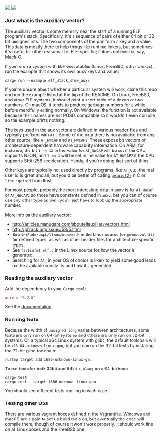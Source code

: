 [![](https://img.shields.io/crates/v/auxv.svg)](https://crates.io/crates/auxv) [![](https://docs.rs/auxv/badge.svg)](https://docs.rs/auxv/)

### Just what is the auxiliary vector?

The auxiliary vector is some memory near the start of a running ELF program's stack. Specifically, it's a sequence of pairs of either 64 bit or 32 bit unsigned ints. The two components of the pair form a key and a value. This data is mostly there to help things like runtime linkers, but sometimes it's useful for other reasons. It is ELF-specific; it does not exist in, say, Mach-O.

If you're on a system with ELF executables (Linux, FreeBSD, other Unixes), run the example that shows its own auxv keys and values:

```
cargo run --example elf_stack_show_auxv
```

If you're unsure about whether a particular system will work, clone this repo and run the example listed at the top of the README. On Linux, FreeBSD, and other ELF systems, it should print a short table of a dozen or two numbers. On macOS, it tends to produce garbage numbers for a while before mercifully exiting normally. On Windows, the function is not available because their names are not POSIX compatible so it wouldn't even compile, so the example prints nothing.

The keys used in the aux vector are defined in various header files and typically prefixed with `AT_`. Some of the data there is not available from any other source, like `AT_HWCAP` and `AT_HWCAP2`. These expose bit vectors of architecture-dependent hardware capability information. On ARM, for instance, the bit `1 << 12` in the value for `AT_HWCAP` will be set if the CPU supports NEON, and `1 << 3` will be set in the value for `AT_HWCAP2` if the CPU supports SHA-256 acceleration. Handy, if you're doing that sort of thing.

Other keys are typically not used directly by programs, like `AT_UID`: the real user id is great and all, but you'd be better off calling [`getuid(2)`](https://linux.die.net/man/2/getuid) in C or `libc::getuid` from Rust.

For most people, probably the most interesting data in auxv is for `AT_HWCaP` or `AT_HWCAP2` so those have constants defined in `auxv`, but you can of course use any other type as well; you'll just have to look up the appropriate number.

More info on the auxiliary vector:

- http://articles.manugarg.com/aboutelfauxiliaryvectors.html
- http://phrack.org/issues/58/5.html
- See `include/uapi/linux/auxvec.h` in the Linux source (or `getauxval(3)`) for defined types, as well as other header files for architecture-specific types.
- See `fs/binfmt_elf.c` in the Linux source for how the vector is generated.
- Searching for `AT_` in your OS of choice is likely to yield some good leads on the available constants and how it's generated.

### Reading the auxiliary vector

Add the dependency to your `Cargo.toml`:

```toml
auxv = "0.2.0"
```

See the [documentation](https://docs.rs/auxv/).

### Running tests

Because the width of `unsigned long` varies between architectures, some tests are only run on 64-bit systems and others are only run on 32-bit systems. On a typical x64 Linux system with glibc, the default toolchain will be `x86_64-unknown-linux-gnu`, but you can run the 32-bit tests by installing the 32-bit glibc toolchain:

```
rustup target add i686-unknown-linux-gnu
```

To run tests for both 32bit and 64bit `c_ulong` on a 64-bit host:

```
cargo test
cargo test --target i686-unknown-linux-gnu
```

You should see different tests running in each case.

### Testing other OSs

There are various vagrant boxes defined in the Vagrantfile. Windows and macOS are a pain to set up build tools on, but eventually the code will compile there, though of course it won't work properly. It should work fine on all Linux boxes and the FreeBSD one.
